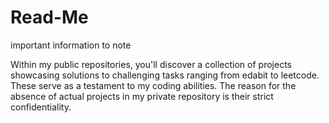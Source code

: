 # Read-Me
important information to note

Within my public repositories, you'll discover a collection of projects showcasing solutions to challenging tasks ranging from edabit to leetcode. These serve as a testament to my coding abilities. The reason for the absence of actual projects in my private repository is their strict confidentiality.
